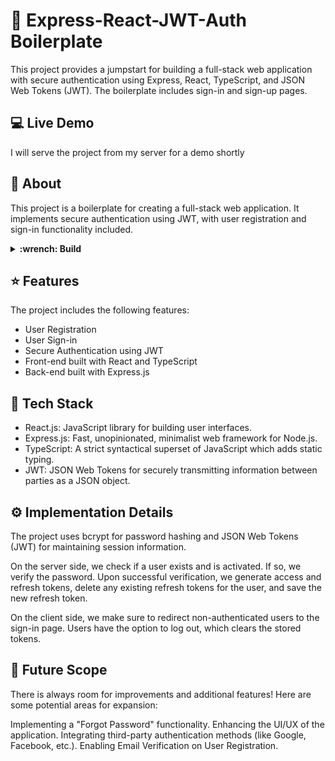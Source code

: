 # :rocket: Express-React-JWT-Auth Boilerplate

This project provides a jumpstart for building a full-stack web application with secure authentication using Express, React, TypeScript, and JSON Web Tokens (JWT). The boilerplate includes sign-in and sign-up pages.

## :computer: Live Demo

I will serve the project from my server for a demo shortly

## :page_facing_up: About

This project is a boilerplate for creating a full-stack web application. It implements secure authentication using JWT, with user registration and sign-in functionality included.

<details>
    <summary> 
        <strong> :wrench: Build </strong>
    </summary>

To get started with this boilerplate, clone the project with the following commands:

```zsh
$ git clone git@github.com:neiltarar/express-react-jwt-auth-boilerplate.git
$ cd express-react-jwt-auth-boilerplate
```

If you are using React, just add your pages and build. If not, your static assets need to replace the build folder in auth-server.

To build the dashboard:

1. Navigate to the 'auth-dashboard' directory:

```zsh
$ cd auth-dashboard
```

2. Run the build command:

```zsh
$ npm i
$ npm run build
```

This will generate a 'build' folder in the 'auth-server' directory with the compiled static assets. Replace the existing 'build' folder in the server with your own static assets if you are not using React.

3. Install the dependencies for the server app

```zsh
$ cd auth-server
$ npm i
$ npm start
```

</details>

## :star: Features

The project includes the following features:

- User Registration
- User Sign-in
- Secure Authentication using JWT
- Front-end built with React and TypeScript
- Back-end built with Express.js

## :wrench: Tech Stack

- React.js: JavaScript library for building user interfaces.
- Express.js: Fast, unopinionated, minimalist web framework for Node.js.
- TypeScript: A strict syntactical superset of JavaScript which adds static typing.
- JWT: JSON Web Tokens for securely transmitting information between parties as a JSON object.

## :gear: Implementation Details

The project uses bcrypt for password hashing and JSON Web Tokens (JWT) for maintaining session information.

On the server side, we check if a user exists and is activated. If so, we verify the password. Upon successful verification, we generate access and refresh tokens, delete any existing refresh tokens for the user, and save the new refresh token.

On the client side, we make sure to redirect non-authenticated users to the sign-in page. Users have the option to log out, which clears the stored tokens.

## :construction: Future Scope

There is always room for improvements and additional features! Here are some potential areas for expansion:

Implementing a "Forgot Password" functionality.
Enhancing the UI/UX of the application.
Integrating third-party authentication methods (like Google, Facebook, etc.).
Enabling Email Verification on User Registration.
